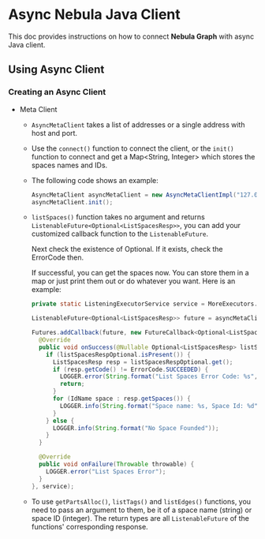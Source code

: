 # Async Nebula Java Client

This doc provides instructions on how to connect **Nebula Graph** with async Java client.

## Using Async Client

### Creating an Async Client

- Meta Client

  - `AsyncMetaClient` takes a list of addresses or a single address with host and port.
  - Use the `connect()` function to connect the client, or the `init()` function to connect and get a Map<String, Integer> which stores the spaces names and IDs.

  - The following code shows an example:

    ```java
    AsyncMetaClient asyncMetaClient = new AsyncMetaClientImpl("127.0.0.1", 45500);
    asyncMetaClient.init();
    ```

  - `listSpaces()` function takes no argument and returns `ListenableFuture<Optional<ListSpacesResp>>`, you can add your customized callback function to the `ListenableFuture`.

    Next check the existence of Optional. If it exists, check the ErrorCode then.

    If successful, you can get the spaces now. You can store them in a map or just print them out or do whatever you want. Here is an example:

    ```java
    private static ListeningExecutorService service = MoreExecutors.listeningDecorator(Executors.newCachedThreadPool());

    ListenableFuture<Optional<ListSpacesResp>> future = asyncMetaClient.listSpaces();

    Futures.addCallback(future, new FutureCallback<Optional<ListSpacesResp>>() {
      @Override
      public void onSuccess(@Nullable Optional<ListSpacesResp> listSpacesRespOptional) {
        if (listSpacesRespOptional.isPresent()) {
          ListSpacesResp resp = listSpacesRespOptional.get();
          if (resp.getCode() != ErrorCode.SUCCEEDED) {
            LOGGER.error(String.format("List Spaces Error Code: %s", resp.getCode()));
            return;
          }
          for (IdName space : resp.getSpaces()) {
            LOGGER.info(String.format("Space name: %s, Space Id: %d", space.name, space.id));
          }
        } else {
          LOGGER.info(String.format("No Space Founded"));
        }
      }

      @Override
      public void onFailure(Throwable throwable) {
        LOGGER.error("List Spaces Error");
      }
    }, service);
    ```

  - To use `getPartsAlloc()`, `listTags()` and `listEdges()` functions, you need to pass an argument to them, be it of a space name (string) or space ID (integer). The return types are all `ListenableFuture` of the functions' corresponding response.
